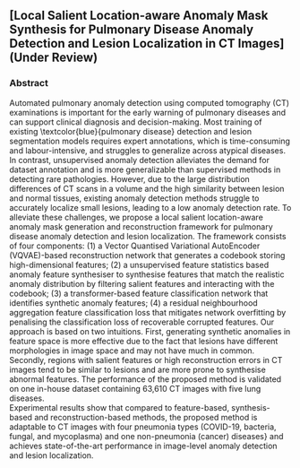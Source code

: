 ## [Local Salient Location-aware Anomaly Mask Synthesis for Pulmonary Disease Anomaly Detection and Lesion Localization in CT Images] (Under Review)


### Abstract

Automated pulmonary anomaly detection using computed tomography (CT) examinations is important for the early warning of pulmonary diseases and can support clinical diagnosis and decision-making. Most training of existing \textcolor{blue}{pulmonary disease} detection and lesion segmentation models requires expert annotations, which is time-consuming and labour-intensive, and struggles to generalize across atypical diseases. In contrast, unsupervised anomaly detection alleviates the demand for dataset annotation and is more generalizable than supervised methods in detecting rare pathologies. However, due to the large distribution differences of CT scans in a volume and the high similarity between lesion and normal tissues, existing anomaly detection methods struggle to accurately localize small lesions, leading to a low anomaly detection rate. To alleviate these challenges, we propose a local salient location-aware anomaly mask generation and reconstruction framework for pulmonary disease anomaly detection and lesion localization. The framework consists of four components: (1) a Vector Quantised Variational AutoEncoder (VQVAE)-based reconstruction network that generates a codebook storing high-dimensional features; (2) a unsupervised feature statistics based anomaly feature synthesiser to synthesise features that match the realistic anomaly distribution by filtering salient features and interacting with the codebook; (3) a transformer-based feature classification network that identifies synthetic anomaly features; (4) a residual neighbourhood aggregation feature classification loss that mitigates network overfitting by penalising the classification loss of recoverable corrupted features. Our approach is based on two intuitions. First, generating synthetic anomalies in feature space is more effective due to the fact that lesions have different morphologies in image space and may not have much in common. Secondly, regions with salient features or high reconstruction errors in CT images tend to be similar to lesions and are more prone to synthesise abnormal features. The performance of the proposed method is validated on one in-house dataset containing 63,610 CT images with five lung diseases.  
Experimental results show that compared to feature-based, synthesis-based and reconstruction-based methods, the proposed method is adaptable to CT images with four pneumonia types (COVID-19, bacteria, fungal, and mycoplasma) and one non-pneumonia (cancer) diseases} and achieves state-of-the-art performance in image-level anomaly detection and lesion localization.
